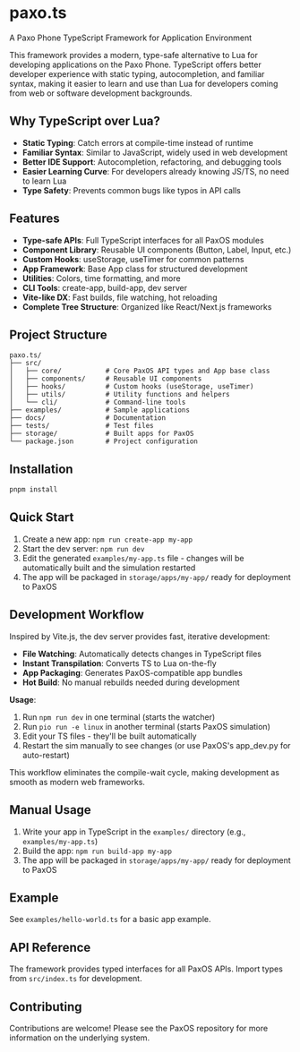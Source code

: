 # paxo.ts
A Paxo Phone TypeScript Framework for Application Environment

This framework provides a modern, type-safe alternative to Lua for developing applications on the Paxo Phone. TypeScript offers better developer experience with static typing, autocompletion, and familiar syntax, making it easier to learn and use than Lua for developers coming from web or software development backgrounds.

## Why TypeScript over Lua?

- **Static Typing**: Catch errors at compile-time instead of runtime
- **Familiar Syntax**: Similar to JavaScript, widely used in web development
- **Better IDE Support**: Autocompletion, refactoring, and debugging tools
- **Easier Learning Curve**: For developers already knowing JS/TS, no need to learn Lua
- **Type Safety**: Prevents common bugs like typos in API calls

## Features

- **Type-safe APIs**: Full TypeScript interfaces for all PaxOS modules
- **Component Library**: Reusable UI components (Button, Label, Input, etc.)
- **Custom Hooks**: useStorage, useTimer for common patterns
- **App Framework**: Base App class for structured development
- **Utilities**: Colors, time formatting, and more
- **CLI Tools**: create-app, build-app, dev server
- **Vite-like DX**: Fast builds, file watching, hot reloading
- **Complete Tree Structure**: Organized like React/Next.js frameworks

## Project Structure

```
paxo.ts/
├── src/
│   ├── core/           # Core PaxOS API types and App base class
│   ├── components/     # Reusable UI components
│   ├── hooks/          # Custom hooks (useStorage, useTimer)
│   ├── utils/          # Utility functions and helpers
│   └── cli/            # Command-line tools
├── examples/           # Sample applications
├── docs/               # Documentation
├── tests/              # Test files
├── storage/            # Built apps for PaxOS
└── package.json        # Project configuration
```

## Installation

```bash
pnpm install
```

## Quick Start

1. Create a new app: `npm run create-app my-app`
2. Start the dev server: `npm run dev`
3. Edit the generated `examples/my-app.ts` file - changes will be automatically built and the simulation restarted
4. The app will be packaged in `storage/apps/my-app/` ready for deployment to PaxOS

## Development Workflow

Inspired by Vite.js, the dev server provides fast, iterative development:
- **File Watching**: Automatically detects changes in TypeScript files
- **Instant Transpilation**: Converts TS to Lua on-the-fly
- **App Packaging**: Generates PaxOS-compatible app bundles
- **Hot Build**: No manual rebuilds needed during development

**Usage**:
1. Run `npm run dev` in one terminal (starts the watcher)
2. Run `pio run -e linux` in another terminal (starts PaxOS simulation)
3. Edit your TS files - they'll be built automatically
4. Restart the sim manually to see changes (or use PaxOS's app_dev.py for auto-restart)

This workflow eliminates the compile-wait cycle, making development as smooth as modern web frameworks.

## Manual Usage

1. Write your app in TypeScript in the `examples/` directory (e.g., `examples/my-app.ts`)
2. Build the app: `npm run build-app my-app`
3. The app will be packaged in `storage/apps/my-app/` ready for deployment to PaxOS

## Example

See `examples/hello-world.ts` for a basic app example.

## API Reference

The framework provides typed interfaces for all PaxOS APIs. Import types from `src/index.ts` for development.

## Contributing

Contributions are welcome! Please see the PaxOS repository for more information on the underlying system. 
